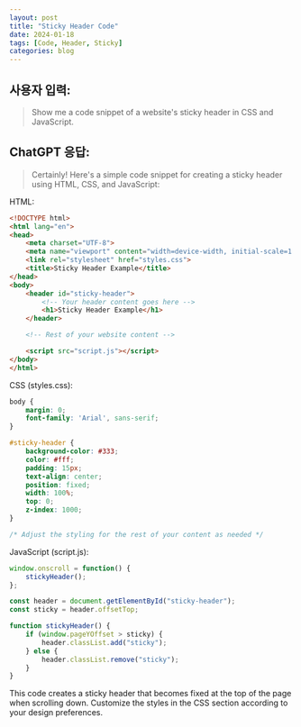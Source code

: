 ```yaml
---
layout: post
title: "Sticky Header Code"
date: 2024-01-18
tags: [Code, Header, Sticky]
categories: blog
---
```


## 사용자 입력:
> Show me a code snippet of a website's sticky header in CSS and JavaScript.

## ChatGPT 응답:
> Certainly! Here's a simple code snippet for creating a sticky header using HTML, CSS, and JavaScript:

HTML:
```html
<!DOCTYPE html>
<html lang="en">
<head>
    <meta charset="UTF-8">
    <meta name="viewport" content="width=device-width, initial-scale=1.0">
    <link rel="stylesheet" href="styles.css">
    <title>Sticky Header Example</title>
</head>
<body>
    <header id="sticky-header">
        <!-- Your header content goes here -->
        <h1>Sticky Header Example</h1>
    </header>

    <!-- Rest of your website content -->

    <script src="script.js"></script>
</body>
</html>
```

CSS (styles.css):
```css
body {
    margin: 0;
    font-family: 'Arial', sans-serif;
}

#sticky-header {
    background-color: #333;
    color: #fff;
    padding: 15px;
    text-align: center;
    position: fixed;
    width: 100%;
    top: 0;
    z-index: 1000;
}

/* Adjust the styling for the rest of your content as needed */
```

JavaScript (script.js):
```javascript
window.onscroll = function() {
    stickyHeader();
};

const header = document.getElementById("sticky-header");
const sticky = header.offsetTop;

function stickyHeader() {
    if (window.pageYOffset > sticky) {
        header.classList.add("sticky");
    } else {
        header.classList.remove("sticky");
    }
}
```

This code creates a sticky header that becomes fixed at the top of the page when scrolling down. Customize the styles in the CSS section according to your design preferences.

